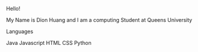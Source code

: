 Hello!

My Name is Dion Huang and I am a computing Student at Queens University

Languages

Java
Javascript
HTML
CSS
Python
